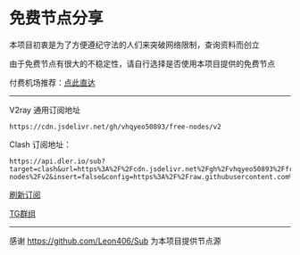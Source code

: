 # 免费节点分享

本项目初衷是为了方便遵纪守法的人们来突破网络限制，查询资料而创立

由于免费节点有很大的不稳定性，请自行选择是否使用本项目提供的免费节点

付费机场推荐：[点此直达](https://air.misakano.eu.org/)

---

V2ray 通用订阅地址

```
https://cdn.jsdelivr.net/gh/vhqyeo50893/free-nodes/v2
```

Clash 订阅地址：

```
https://api.dler.io/sub?target=clash&url=https%3A%2F%2Fcdn.jsdelivr.net%2Fgh%2Fvhqyeo50893%2Ffree-nodes%2Fv2&insert=false&config=https%3A%2F%2Fraw.githubusercontent.com%2FACL4SSR%2FACL4SSR%2Fmaster%2FClash%2Fconfig%2FACL4SSR_Online.ini
```

[刷新订阅](https://purge.jsdelivr.net/gh/vhqyeo50893/free-nodes/v2)

[TG群组](https://t.me/misakanetworkgroup)

---

感谢 https://github.com/Leon406/Sub 为本项目提供节点源

